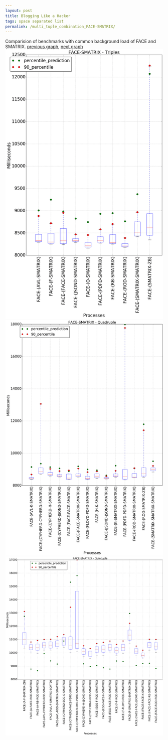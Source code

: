 ```yaml
---
layout: post
title: Blogging Like a Hacker
tags: space separated list
permalink: /multi_tuple_combination_FACE-SMATRIX/
---
```


Comparision of benchmarks with common background load of FACE and SMATRIX.
[previous graph](../multi_tuple_combination_FACE-ROD/), [next graph](../multi_tuple_combination_FACE-SORTD/)
<img src="./images/triple/FACE/FACE-SMATRIX_box.png" alt="graph figure"><img src="./images/quadruple/FACE/FACE-SMATRIX_box.png" alt="graph figure"><img src="./images/quintuple/FACE/FACE-SMATRIX_box.png" alt="graph figure">
